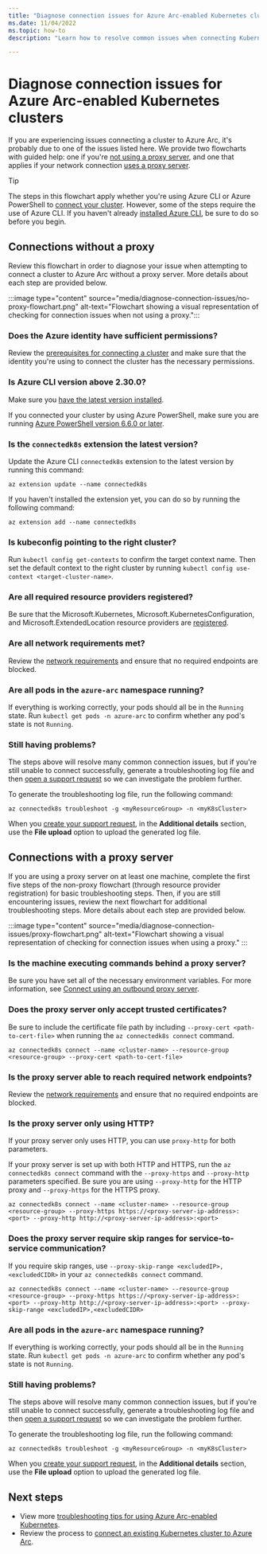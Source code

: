 ```yaml
---
title: "Diagnose connection issues for Azure Arc-enabled Kubernetes clusters"
ms.date: 11/04/2022
ms.topic: how-to
description: "Learn how to resolve common issues when connecting Kubernetes clusters to Azure Arc."

---
```


# Diagnose connection issues for Azure Arc-enabled Kubernetes clusters

If you are experiencing issues connecting a cluster to Azure Arc, it's probably due to one of the issues listed here. We provide two flowcharts with guided help: one if you're [not using a proxy server](#connections-without-a-proxy), and one that applies if your network connection [uses a proxy server](#connections-with-a-proxy-server).

> [!TIP]
> The steps in this flowchart apply whether you're using Azure CLI or Azure PowerShell to [connect your cluster](quickstart-connect-cluster.md). However, some of the steps require the use of Azure CLI. If you haven't already [installed Azure CLI](/cli/azure/install-azure-cli), be sure to do so before you begin.

## Connections without a proxy

Review this flowchart in order to diagnose your issue when attempting to connect a cluster to Azure Arc without a proxy server. More details about each step are provided below.

:::image type="content" source="media/diagnose-connection-issues/no-proxy-flowchart.png" alt-text="Flowchart showing a visual representation of checking for connection issues when not using a proxy.":::

### Does the Azure identity have sufficient permissions?

Review the [prerequisites for connecting a cluster](quickstart-connect-cluster.md?tabs=azure-cli#prerequisites) and make sure that the identity you're using to connect the cluster has the necessary permissions.

### Is Azure CLI version above 2.30.0?

Make sure you [have the latest version installed](/cli/azure/install-azure-cli).

If you connected your cluster by using Azure PowerShell, make sure you are running [Azure PowerShell version 6.6.0 or later](/powershell/azure/install-az-ps).

### Is the `connectedk8s` extension the latest version?

Update the Azure CLI `connectedk8s` extension to the latest version by running this command:

```azurecli
az extension update --name connectedk8s
```

If you haven't installed the extension yet, you can do so by running the following command:

```azurecli
az extension add --name connectedk8s
```

### Is kubeconfig pointing to the right cluster?

Run `kubectl config get-contexts` to confirm the target context name. Then set the default context to the right cluster by running `kubectl config use-context <target-cluster-name>`.


### Are all required resource providers registered?

Be sure that the Microsoft.Kubernetes, Microsoft.KubernetesConfiguration, and Microsoft.ExtendedLocation resource providers are [registered](quickstart-connect-cluster.md#register-providers-for-azure-arc-enabled-kubernetes).

### Are all network requirements met?

Review the [network requirements](quickstart-connect-cluster.md#meet-network-requirements) and ensure that no required endpoints are blocked.

### Are all pods in the `azure-arc` namespace running?

If everything is working correctly, your pods should all be in the `Running` state. Run `kubectl get pods -n azure-arc` to confirm whether any pod's state is not `Running`.

### Still having problems?

The steps above will resolve many common connection issues, but if you're still unable to connect successfully, generate a troubleshooting log file and then [open a support request](/azure/azure-portal/supportability/how-to-create-azure-support-request) so we can investigate the problem further.

To generate the troubleshooting log file, run the following command:

```azurecli
az connectedk8s troubleshoot -g <myResourceGroup> -n <myK8sCluster>
```

When you [create your support request](/azure/azure-portal/supportability/how-to-create-azure-support-request), in the **Additional details** section, use the **File upload** option to upload the generated log file.

## Connections with a proxy server

If you are using a proxy server on at least one machine, complete the first five steps of the non-proxy flowchart (through resource provider registration) for basic troubleshooting steps. Then, if you are still encountering issues, review the next flowchart for additional troubleshooting steps. More details about each step are provided below.

:::image type="content" source="media/diagnose-connection-issues/proxy-flowchart.png" alt-text="Flowchart showing a visual representation of checking for connection issues when using a proxy." :::

### Is the machine executing commands behind a proxy server?

Be sure you have set all of the necessary environment variables. For more information, see [Connect using an outbound proxy server](quickstart-connect-cluster.md#connect-using-an-outbound-proxy-server).

### Does the proxy server only accept trusted certificates?

Be sure to include the certificate file path by including `--proxy-cert <path-to-cert-file>` when running the `az connectedk8s connect` command.

```azurecli
az connectedk8s connect --name <cluster-name> --resource-group <resource-group> --proxy-cert <path-to-cert-file>
```

### Is the proxy server able to reach required network endpoints?

Review the [network requirements](quickstart-connect-cluster.md#meet-network-requirements) and ensure that no required endpoints are blocked.

### Is the proxy server only using HTTP?

If your proxy server only uses HTTP, you can use `proxy-http` for both parameters.

If your proxy server is set up with both HTTP and HTTPS, run the `az connectedk8s connect` command with the `--proxy-https` and `--proxy-http` parameters specified. Be sure you are using `--proxy-http` for the HTTP proxy and `--proxy-https` for the HTTPS proxy.

```azurecli
az connectedk8s connect --name <cluster-name> --resource-group <resource-group> --proxy-https https://<proxy-server-ip-address>:<port> --proxy-http http://<proxy-server-ip-address>:<port>  
```

### Does the proxy server require skip ranges for service-to-service communication?

If you require skip ranges, use `--proxy-skip-range <excludedIP>,<excludedCIDR>` in your `az connectedk8s connect` command.

```azurecli
az connectedk8s connect --name <cluster-name> --resource-group <resource-group> --proxy-https https://<proxy-server-ip-address>:<port> --proxy-http http://<proxy-server-ip-address>:<port> --proxy-skip-range <excludedIP>,<excludedCIDR>
```

### Are all pods in the `azure-arc` namespace running?

If everything is working correctly, your pods should all be in the `Running` state. Run `kubectl get pods -n azure-arc` to confirm whether any pod's state is not `Running`.

### Still having problems?

The steps above will resolve many common connection issues, but if you're still unable to connect successfully, generate a troubleshooting log file and then [open a support request](/azure/azure-portal/supportability/how-to-create-azure-support-request) so we can investigate the problem further.

To generate the troubleshooting log file, run the following command:

```azurecli
az connectedk8s troubleshoot -g <myResourceGroup> -n <myK8sCluster>
```

When you [create your support request](/azure/azure-portal/supportability/how-to-create-azure-support-request), in the **Additional details** section, use the **File upload** option to upload the generated log file.


## Next steps

- View more [troubleshooting tips for using Azure Arc-enabled Kubernetes](troubleshooting.md).
- Review the process to [connect an existing Kubernetes cluster to Azure Arc](quickstart-connect-cluster.md).